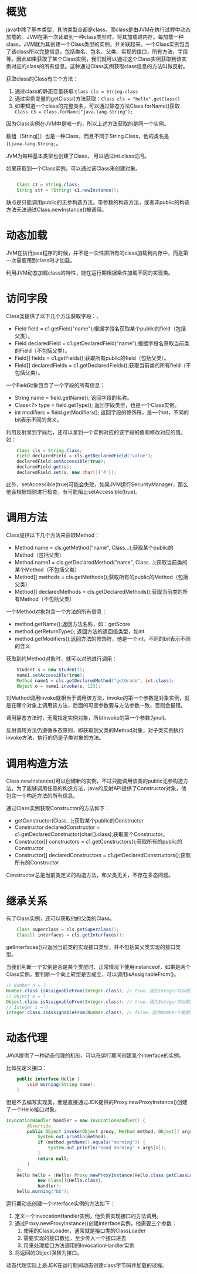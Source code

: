 # 概览
java中除了基本类型，其他类型全都是class。而class是由JVM在执行过程中动态加载的。JVM在第一次读取到一种class类型时，将其加载进内存。每加载一种class，JVM就为其创建一个Class类型的实例，并关联起来。一个Class实例包含了该class所以完整信息，包括类名、包名、父类、实现的接口，所有方法，字段等。因此如果获取了某个Class实例，我们就可以通过这个Class实例获取到该实例对应的class的所有信息。这种通过Class实例获取class信息的方法叫做反射。

获取class的Class有三个方法：
1. 通过class的静态变量获取:```Class cls = String.class```
2. 通过实例变量的getClass()方法获取：```Class cls = "hello".getClass()```
3. 如果知道一个class的完整类名，可以通过静态方法Class.forName()获取```            Class c3 = Class.forName("java.lang.String");```

因为Class实例在JVM中是唯一的，所以上述方法获取的是同一个实例。

数组（String[]）也是一种Class，而且不同于String.Class，他的类名是```[Ljava.lang.String;```。

JVM为每种基本类型也创建了Class， 可以通过int.class访问。

如果获取到一个Class实例，可以通过该Class来创建对象。
```java

    Class c1 = String.class;
    String str = (String) c1.newInstance();
```
缺点是只能调用public的无参构造方法。带参数的构造方法，或者非public的构造方法无法通过Class.newInstance()被调用。

# 动态加载
JVM在执行java程序的时候，并不是一次性把所有的class加载到内存中，而是第一次需要用到class时才加载。

利用JVM动态加载class的特性，能在运行期根据条件加载不同的实现类。

# 访问字段
Class类提供了以下几个方法获取字段：、
- Field field = c1.getField("name");根据字段名获取某个public的field（包括父类）。
- Field declaredField = c1.getDeclaredField("name");根据字段名获取当前类的Field（不包括父类）。
- Field[] fields = c1.getFields();获取所有public的field（包括父类）。
- Field[] declaredFields = c1.getDeclaredFields();获取当前类的所有field（不包括父类）。

一个Field对象包含了一个字段的所有信息：
- String name = field.getName(); 返回字段的名称。
- Class<?> type = field.getType(); 返回字段类型，也是一个Class实例。
- int modifiers = field.getModifiers(); 返回字段的修饰符，是一个int，不同的bit表示不同的含义。

利用反射拿到字段后，还可以拿到一个实例对应的该字段的值和修改对应的值。如：
```java
    Class cls = String.Class;   
    Field declaredField = cls.getDeclaredField("value");
    declaredField.setAccessible(true);
    declaredField.get(s);
    declaredField.set(s, new char[]{'4'});
```
此外，setAccessible(true)可能会失败，如果JVM运行SecurityManager，那么他会根据规则进行检查，有可能阻止setAccessible(true)。

# 调用方法
Class提供以下几个方法来获取Method：
- Method name = cls.getMethod("name", Class...);获取某个public的Method（包括父类）
- Method name1 = cls.getDeclaredMethod("name", Class...);获取当前类的某个Method（不包括父类）
- Method[] methods = cls.getMethods();获取所有的public的Method（包括父类）
- Method[] declaredMethods = cls.getDeclaredMethods();获取当前类的所有Method（不包括父类）

一个Method对象包含一个方法的所有信息：
- method.getName();返回方法名称，如：getScore
- method.getReturnType(); 返回方法的返回值类型，如int
- method.getModifiers();返回方法的修饰符，他是一个int，不同的bit表示不同的含义

获取到䘝Method对象时，就可以对他进行调用：
```java
    Student s = new Student();
    name1.setAccessible(true);
    Method name1 = cls.getDeclaredMethod("getGrade", int.class);
    Object o = name1.invoke(s, 123);
```
对Method调用invoke就相当于调用该方法，invoke的第一个参数是对象实例，就是在哪个对象上调用该方法，后面的可变参数要与方法参数一致，否则会报错。

调用静态方法时，无需指定实例对象，所以invoke的第一个参数为null。

反射调用方法仍遵循多态原则，即获取到父类的Method对象，对子类实例执行invoke方法，执行的仍是子类对象的方法。

# 调用构造方法
Class.newInstance()可以创建新的实例，不过只能调用该类的public无参构造方法。为了能够调用任意的构造方法，java的反射API提供了Constructor对象，他包含一个构造方法的所有信息。

通过Class实例获取Constructor的方法如下：
- getConstructor(Class...);获取某个public的Constructor
- Constructor declaredConstructor = c1.getDeclaredConstructor(char[].class);获取某个Constructor。
- Constructor[] constructors = c1.getConstructors();获取所有的public的Constructor
- Constructor[] declaredConstructors = c1.getDeclaredConstructors();获取所有的Constructor

Constructor总是当前类定义的构造方法，和父类无关，不存在多态问题。

# 继承关系
有了Class实例，还可以获取他的父类的Class。
```java
    Class superclass = cls.getSuperclass();
    Class[] interfaces = cls.getInterfaces();
```
getInterfaces()只返回当前类的实现接口类型，并不包括其父类实现的接口类型。

当我们判断一个实例是否是某个类型时，正常情况下使用instanceof，如果是两个Class实例，要判断一个向上转型是否成立，可以调用isAssignableFrom()。
```java
// Number n = ?
Number.class.isAssignableFrom(Integer.class); // true，因为Integer可以赋值给Number
// Object o = ?
Object.class.isAssignableFrom(Integer.class); // true，因为Integer可以赋值给Object
// Integer i = ?
Integer.class.isAssignableFrom(Number.class); // false，因为Number不能赋值给Integer
```

# 动态代理
JAVA提供了一种动态代理的机制，可以在运行期间创建某个interface的实例。

比如先定义接口：
```java
    public interface Hello {
        void morning(String name);
    }
```
但是不去编写实现类，而是直接通过JDK提供的Proxy.newProxyInstance()创建了一个Hello接口对象。
```java
InvocationHandler handler = new InvocationHandler() {
        @Override
        public Object invoke(Object proxy, Method method, Object[] args) throws Throwable {
            System.out.println(method);
            if (method.getName().equals("morning")) {
                System.out.println("Good morning" + args[0]);
            }
            return null;
        }
    };
    Hello hello = (Hello) Proxy.newProxyInstance(Hello.class.getClassLoader(),
            new Class[]{Hello.class},
            handler);
    hello.morning("bb");
```

运行期动态创建一个interface实例的方法如下：
1. 定义一个InvocationHandler实例，他负责实现接口的方法调用。
2. 通过Proxy.newProxyInstance()创建interface实例，他需要三个参数：
    1. 使用的ClassLoader，通常就是接口类的ClassLoader
    2. 需要实现的接口数组，至少传入一个接口进去
    3. 用来处理接口方法调用的InvocationHandler实例
3. 将返回的Object强转为接口。

动态代理实际上是JDK在运行期间动态创建class字节码并加载的过程。